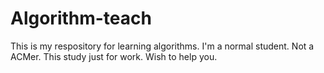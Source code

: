 # Algorithm-teach
This is my respository for learning algorithms.
I'm a normal student. Not a ACMer.
This study just for work.
Wish to help you.
